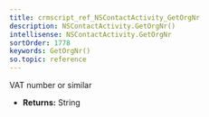 ```yaml
---
title: crmscript_ref_NSContactActivity_GetOrgNr
description: NSContactActivity.GetOrgNr()
intellisense: NSContactActivity.GetOrgNr
sortOrder: 1778
keywords: GetOrgNr()
so.topic: reference
---
```



VAT number or similar



* **Returns:** String


